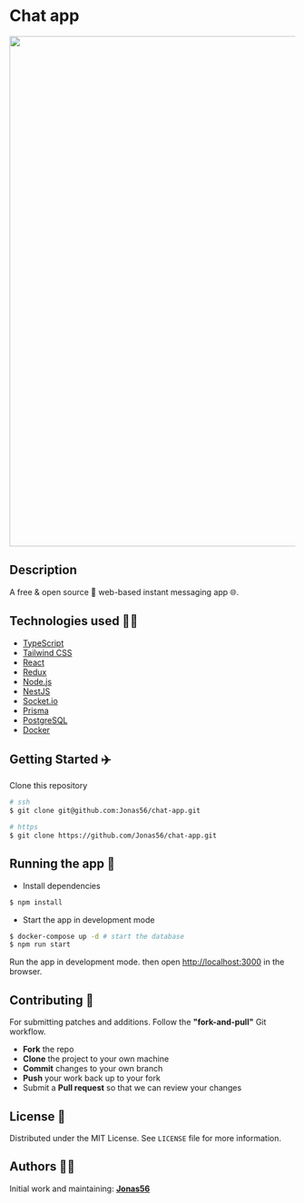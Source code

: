 # Chat app

<p align="center">
    <img src="https://i.postimg.cc/bvvbqFZ9/chat-app.png" width="900">
</p>

## Description

A free & open source 🤠 web-based instant messaging app 🌐.

## Technologies used 👨‍💻

- [TypeScript](https://www.typescriptlang.org/)
- [Tailwind CSS](https://tailwindcss.com/)
- [React](https://reactjs.org/)
- [Redux](https://redux.js.org/)
- [Node.js](https://nodejs.org/en/)
- [NestJS](https://nestjs.com/)
- [Socket.io](https://socket.io/)
- [Prisma](https://www.prisma.io/)
- [PostgreSQL](https://www.postgresql.org/)
- [Docker](https://www.docker.com/)

## Getting Started ✈️

Clone this repository

```bash
# ssh
$ git clone git@github.com:Jonas56/chat-app.git

# https
$ git clone https://github.com/Jonas56/chat-app.git
```

## Running the app 🎯

- Install dependencies

```bash
$ npm install
```

- Start the app in development mode

```bash
$ docker-compose up -d # start the database
$ npm run start
```

Run the app in development mode. then open [http://localhost:3000](http://localhost:3000) in the browser.

## Contributing 🤝

For submitting patches and additions. Follow the **"fork-and-pull"** Git workflow.

- **Fork** the repo
- **Clone** the project to your own machine
- **Commit** changes to your own branch
- **Push** your work back up to your fork
- Submit a **Pull request** so that we can review your changes

## License 📝

Distributed under the MIT License. See `LICENSE` file for more information.

## Authors 🧑‍💻

Initial work and maintaining: [**Jonas56**](https://github.com/Jonas56)
